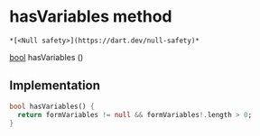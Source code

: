 


# hasVariables method




    *[<Null safety>](https://dart.dev/null-safety)*




[bool](https://api.flutter.dev/flutter/dart-core/bool-class.html) hasVariables
()








## Implementation

```dart
bool hasVariables() {
  return formVariables != null && formVariables!.length > 0;
}
```







